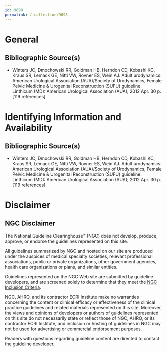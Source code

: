 ```yaml
---
id: 9098
permalink: /:collection/9098
---
```


# General

## Bibliographic Source(s)

- Winters JC, Dmochowski RR, Goldman HB, Herndon CD, Kobashi KC, Kraus SR, Lemack GE, Nitti VW, Rovner ES, Wein AJ. Adult urodynamics: American Urological Association (AUA)/Society of Urodynamics, Female Pelvic Medicine & Urogenital Reconstruction (SUFU) guideline. Linthicum (MD): American Urological Association (AUA); 2012 Apr. 30 p. [119 references]

# Identifying Information and Availability

## Bibliographic Source(s)

- Winters JC, Dmochowski RR, Goldman HB, Herndon CD, Kobashi KC, Kraus SR, Lemack GE, Nitti VW, Rovner ES, Wein AJ. Adult urodynamics: American Urological Association (AUA)/Society of Urodynamics, Female Pelvic Medicine & Urogenital Reconstruction (SUFU) guideline. Linthicum (MD): American Urological Association (AUA); 2012 Apr. 30 p. [119 references]

# Disclaimer

## NGC Disclaimer

The National Guideline Clearinghouse™ (NGC) does not develop, produce, approve, or endorse the guidelines represented on this site.

All guidelines summarized by NGC and hosted on our site are produced under the auspices of medical specialty societies, relevant professional associations, public or private organizations, other government agencies, health care organizations or plans, and similar entities.

Guidelines represented on the NGC Web site are submitted by guideline developers, and are screened solely to determine that they meet the [NGC Inclusion Criteria](/help-and-about/summaries/inclusion-criteria).

NGC, AHRQ, and its contractor ECRI Institute make no warranties concerning the content or clinical efficacy or effectiveness of the clinical practice guidelines and related materials represented on this site. Moreover, the views and opinions of developers or authors of guidelines represented on this site do not necessarily state or reflect those of NGC, AHRQ, or its contractor ECRI Institute, and inclusion or hosting of guidelines in NGC may not be used for advertising or commercial endorsement purposes.

Readers with questions regarding guideline content are directed to contact the guideline developer.

